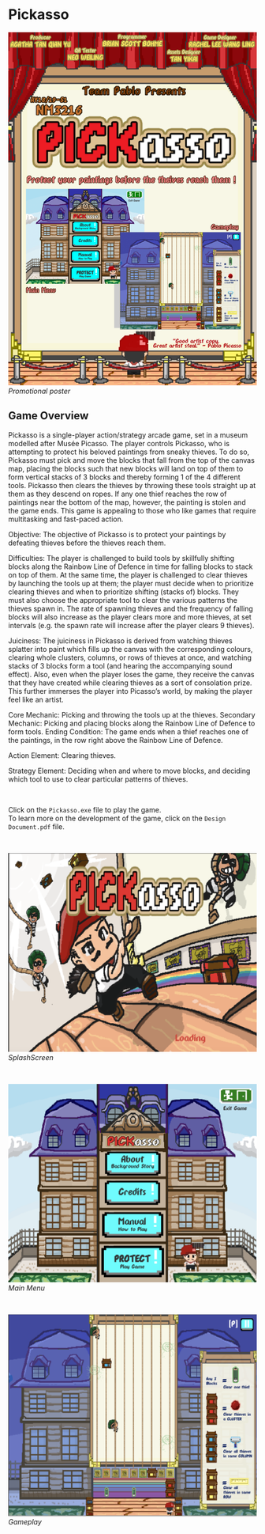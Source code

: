 # Pickasso

![](Assets/PickassoPoster.png)</br>
*Promotional poster*


## Game Overview

Pickasso is a single-player action/strategy arcade game, set in a museum modelled after Musée Picasso. The player controls Pickasso, who is attempting to protect his beloved paintings from sneaky thieves. To do so, Pickasso must pick and move the blocks that fall from the top of the canvas map, placing the blocks such that new blocks will land on top of them to form vertical stacks of 3 blocks and thereby forming 1 of the 4 different tools. Pickasso then clears the thieves by throwing these tools straight up at them as they descend on ropes. If any one thief reaches the row of paintings near the bottom of the map, however, the painting is stolen and the game ends. This game is appealing to those who like games that require multitasking and fast-paced action.

Objective: The objective of Pickasso is to protect your paintings by defeating thieves before the thieves reach them. 

Difficulties: The player is challenged to build tools by skillfully shifting blocks along the Rainbow Line of Defence in time for falling blocks to stack on top of them. At the same time, the player is challenged to clear thieves by launching the tools up at them; the player must decide when to prioritize clearing thieves and when to prioritize shifting (stacks of) blocks. They must also choose the appropriate tool to clear the various patterns the thieves spawn in. The rate of spawning thieves and the frequency of falling blocks will also increase as the player clears more and more thieves, at set intervals (e.g. the spawn rate will increase after the player clears 9 thieves).

Juiciness: The juiciness in Pickasso is derived from watching thieves splatter into paint which fills up the canvas with the corresponding colours, clearing whole clusters, columns, or rows of thieves at once, and watching stacks of 3 blocks form a tool (and hearing the accompanying sound effect). Also, even when the player loses the game, they receive the canvas that they have created while clearing thieves as a sort of consolation prize. This further immerses the player into Picasso’s world, by making the player feel like an artist. 

Core Mechanic: Picking and throwing the tools up at the thieves.
Secondary Mechanic: Picking and placing blocks along the Rainbow Line of Defence to form tools.
Ending Condition: The game ends when a thief reaches one of the paintings, in the row right above the Rainbow Line of Defence.

Action Element: Clearing thieves.

Strategy Element: Deciding when and where to move blocks, and deciding which tool to use to clear particular patterns of thieves.

</br>

Click on the `Pickasso.exe` file to play the game.</br> 
To learn more on the development of the game, click on the `Design Document.pdf` file.

</br>

![](Assets/SplashScreen.png)</br>
*SplashScreen*

</br>

![](Assets/MainMenu.png)</br>
*Main Menu*

</br>

![](Assets/Gameplay.png)</br>
*Gameplay*